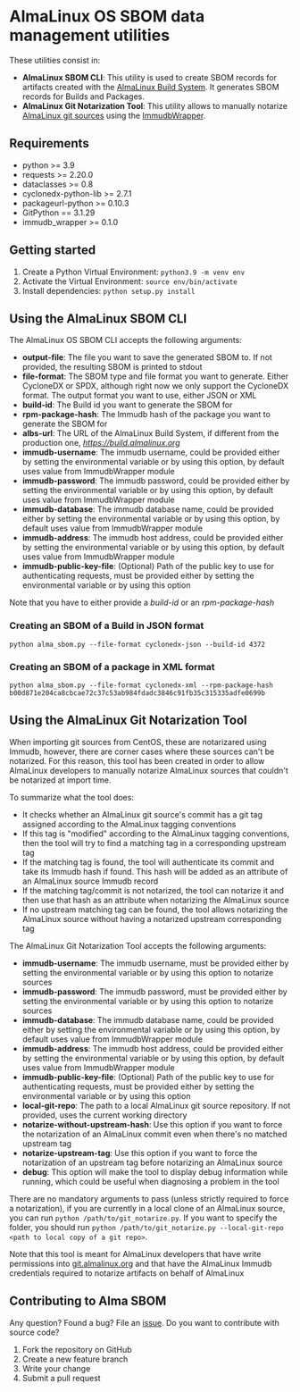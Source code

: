 # AlmaLinux OS SBOM data management utilities

These utilities consist in:
* __AlmaLinux SBOM CLI__: This utility is used to create SBOM records for artifacts created with the [AlmaLinux Build System](https://github.com/AlmaLinux/build-system). It generates SBOM records for Builds and Packages.
* __AlmaLinux Git Notarization Tool__: This utility allows to manually notarize [AlmaLinux git sources](https://git.almalinux.org) using the [ImmudbWrapper](https://github.com/AlmaLinux/immudb-wrapper).

## Requirements

* python >= 3.9
* requests >= 2.20.0
* dataclasses >= 0.8
* cyclonedx-python-lib >= 2.7.1
* packageurl-python >= 0.10.3
* GitPython == 3.1.29
* immudb_wrapper >= 0.1.0

## Getting started

1. Create a Python Virtual Environment: `python3.9 -m venv env`
2. Activate the Virtual Environment: `source env/bin/activate`
3. Install dependencies: `python setup.py install`

## Using the AlmaLinux SBOM CLI

The AlmaLinux OS SBOM CLI accepts the following arguments:
* __output-file__: The file you want to save the generated SBOM to. If not provided, the resulting SBOM is printed to stdout
* __file-format__: The SBOM type and file format you want to generate. Either CycloneDX or SPDX, although right now we only support the CycloneDX format. The output format you want to use, either JSON or XML
* __build-id__: The Build id you want to generate the SBOM for
* __rpm-package-hash__: The Immudb hash of the package you want to generate the SBOM for
* __albs-url__: The URL of the AlmaLinux Build System, if different from the production one, _https://build.almalinux.org_
* __immudb-username__: The immudb username, could be provided either by setting the environmental variable or by using this option, by default uses value from ImmudbWrapper module
* __immudb-password__: The immudb password, could be provided either by setting the environmental variable or by using this option, by default uses value from ImmudbWrapper module
* __immudb-database__: The immudb database name, could be provided either by setting the environmental variable or by using this option, by default uses value from ImmudbWrapper module
* __immudb-address__: The immudb host address, could be provided either by setting the environmental variable or by using this option, by default uses value from ImmudbWrapper module 
* __immudb-public-key-file__: (Optional) Path of the public key to use for authenticating requests, must be provided either by setting the environmental variable or by using this option

Note that you have to either provide a _build-id_ or an _rpm-package-hash_

### Creating an SBOM of a Build in JSON format

`python alma_sbom.py --file-format cyclonedx-json --build-id 4372`

### Creating an SBOM of a package in XML format

`python alma_sbom.py --file-format cyclonedx-xml --rpm-package-hash b00d871e204ca8cbcae72c37c53ab984fdadc3846c91fb35c315335adfe0699b`

## Using the AlmaLinux Git Notarization Tool

When importing git sources from CentOS, these are notarizared using Immudb, however, there are corner cases where these sources can't be notarized.
For this reason, this tool has been created in order to allow AlmaLinux developers to manually notarize AlmaLinux sources that couldn't be notarized at import time.

To summarize what the tool does:
* It checks whether an AlmaLinux git source's commit has a git tag assigned according to the AlmaLinux tagging conventions
* If this tag is "modified" according to the AlmaLinux tagging conventions, then the tool will try to find a matching tag in a corresponding upstream tag
* If the matching tag is found, the tool will authenticate its commit and take its Immudb hash if found. This hash will be added as an attribute of an AlmaLinux source Immudb record
* If the matching tag/commit is not notarized, the tool can notarize it and then use that hash as an attribute when notarizing the AlmaLinux source
* If no upstream matching tag can be found, the tool allows notarizing the AlmaLinux source without having a notarized upstream corresponding tag

The AlmaLinux Git Notarization Tool accepts the following arguments:
* __immudb-username__: The immudb username, must be provided either by setting the environmental variable or by using this option to notarize sources
* __immudb-password__: The immudb password, must be provided either by setting the environmental variable or by using this option to notarize sources
* __immudb-database__: The immudb database name, could be provided either by setting the environmental variable or by using this option, by default uses value from ImmudbWrapper module
* __immudb-address__: The immudb host address, could be provided either by setting the environmental variable or by using this option, by default uses value from ImmudbWrapper module 
* __immudb-public-key-file__: (Optional) Path of the public key to use for authenticating requests, must be provided either by setting the environmental variable or by using this option
* __local-git-repo__: The path to a local AlmaLinux git source repository. If not provided, uses the current working directory
* __notarize-without-upstream-hash__: Use this option if you want to force the notarization of an AlmaLinux commit even when there's no matched upstream tag
* __notarize-upstream-tag__: Use this option if you want to force the notarization of an upstream tag before notarizing an AlmaLinux source
* __debug__: This option will make the tool to display debug information while running, which could be useful when diagnosing a problem in the tool

There are no mandatory arguments to pass (unless strictly required to force a notarization), if you are currently in a local clone of an AlmaLinux source, you can run `python /path/to/git_notarize.py`.
If you want to specify the folder, you should run `python /path/to/git_notarize.py --local-git-repo <path to local copy of a git repo>`.

Note that this tool is meant for AlmaLinux developers that have write permissions into [git.almalinux.org](https://git.almalinux.org) and that have the AlmaLinux Immudb credentials required to notarize artifacts on behalf of AlmaLinux

## Contributing to Alma SBOM

Any question? Found a bug? File an [issue](https://github.com/AlmaLinux/alma-sbom/issues).
Do you want to contribute with source code?
1. Fork the repository on GitHub
2. Create a new feature branch
3. Write your change
4. Submit a pull request
